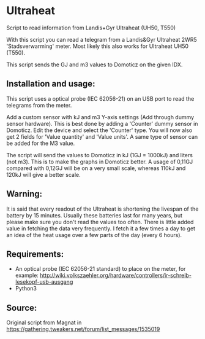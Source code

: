 # Ultraheat
Script to read information from Landis+Gyr Ultraheat (UH50, T550)

With this script you can read a telegram from a Landis&Gyr Ultraheat 2WR5 'Stadsverwarming' meter. 
Most likely this also works for Ultraheat UH50 (T550).

This script sends the GJ and m3 values to Domoticz on the given IDX. 

## Installation and usage:
This script uses a optical probe (IEC 62056-21) on an USB port to read the telegrams from the meter.

Add a custom sensor with kJ and m3 Y-axis settings (Add through dummy sensor hardware). 
This is best done by adding a 'Counter' dummy sensor in Domoticz. Edit the device and select the 
'Counter' type. You will now also get 2 fields for 'Value quantity' and 'Value units'. A same type
of sensor can be added for the M3 value.

The script will send the values to Domoticz in kJ (1GJ = 1000kJ) and liters (not m3). This is to
make the graphs in Domoticz better. A usage of 0,11GJ compared with 0,12GJ will be on a very small 
scale, whereas 110kJ and 120kJ will give a better scale. 

## Warning:
It is said that every readout of the Ultraheat is shortening the livespan of the battery by 15 minutes. 
Usually these batteries last for many years, but please make sure you don't read the values too often. 
There is little added value in fetching the data very frequently. I fetch it a few times a day to get
an idea of the heat usage over a few parts of the day (every 6 hours). 

## Requirements:
- An optical probe (IEC 62056-21 standard) to place on the meter, for example: http://wiki.volkszaehler.org/hardware/controllers/ir-schreib-lesekopf-usb-ausgang
- Python3

## Source:
Original script from Magnat in https://gathering.tweakers.net/forum/list_messages/1535019
